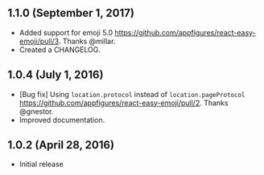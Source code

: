## 1.1.0 (September 1, 2017)

- Added support for emoji 5.0 https://github.com/appfigures/react-easy-emoji/pull/3. Thanks @millar.
- Created a CHANGELOG.

## 1.0.4 (July 1, 2016)

- [Bug fix] Using `location.protocol` instead of `location.pageProtocol` https://github.com/appfigures/react-easy-emoji/pull/2. Thanks @gnestor.
- Improved documentation.

## 1.0.2 (April 28, 2016)
- Initial release